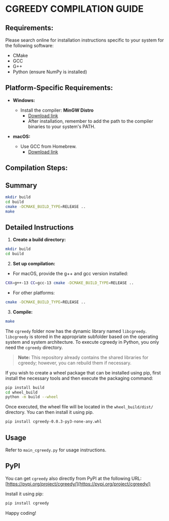 # CGREEDY COMPILATION GUIDE


## Requirements:

Please search online for installation instructions specific to your system for the following software:

- CMake
- GCC
- G++
- Python (ensure NumPy is installed)

## Platform-Specific Requirements:

- **Windows:**
  - Install the compiler: **MinGW Distro**
    - [Download link](https://nuwen.net/mingw.html)
    - After installation, remember to add the path to the compiler binaries to your system's PATH.

- **macOS:**
  - Use GCC from Homebrew.
    - [Download link](https://formulae.brew.sh/formula/gcc)

## Compilation Steps:

## Summary

```bash
mkdir build
cd build
cmake -DCMAKE_BUILD_TYPE=RELEASE ..
make
```

## Detailed Instructions

1. **Create a build directory:**
```bash
mkdir build
cd build
```

2. **Set up compilation:**
  - For macOS, provide the g++ and gcc version installed:
```bash
CXX=g++-13 CC=gcc-13 cmake -DCMAKE_BUILD_TYPE=RELEASE ..
```
  - For other platforms:
```bash
cmake -DCMAKE_BUILD_TYPE=RELEASE ..
```

3. **Compile:**
```bash
make
```


The `cgreedy` folder now has the dynamic library named
`libcgreedy`. `libcgreedy` is stored in the appropriate subfolder based
on the operating system and system architecture. To execute cgreedy in
Python, you only need the `cgreedy` directory.

> **Note:** This repository already contains the shared libraries for cgreedy; however, you can rebuild them if necessary.

If you wish to create a wheel package that can be installed using pip,
first install the necessary tools and then execute the packaging command:

```bash
pip install build
cd wheel_build
python -m build --wheel
```

Once executed, the wheel file will be located in the `wheel_build/dist/`
directory. You can then install it using pip.

```bash
pip install cgreedy-0.0.3-py3-none-any.whl
```

## Usage

Refer to `main_cgreedy.py` for usage instructions.

## PyPI

You can get `cgreedy` also directly from PyPI at the following URL:
[https://pypi.org/project/cgreedy/](https://pypi.org/project/cgreedy/)

Install it using pip:

```bash
pip install cgreedy
```

Happy coding!
